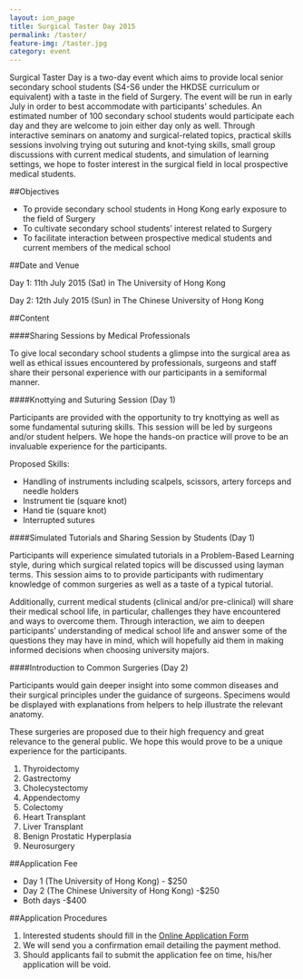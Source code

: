 ```yaml
---
layout: ion_page
title: Surgical Taster Day 2015
permalink: /taster/
feature-img: /taster.jpg
category: event
---
```


Surgical Taster Day is a two-day event which aims to provide local senior secondary school students (S4-S6 under the HKDSE curriculum or equivalent) with a taste in the field of Surgery. The event will be run in early July in order to best accommodate with participants’ schedules. An estimated number of 100 secondary school students would participate each day and they are welcome to join either day only as well. Through interactive seminars on anatomy and surgical-related topics, practical skills sessions involving trying out suturing and
knot-tying skills, small group discussions with current medical students, and simulation of learning settings, we hope to foster interest in the surgical field in local prospective medical students.

##Objectives
- To provide secondary school students in Hong Kong early exposure to the field of Surgery
- To cultivate  secondary school students’ interest related to Surgery
- To facilitate interaction between prospective medical students and current members of the medical school

##Date and Venue

Day 1: 11th July 2015 (Sat) in The University of Hong Kong

Day 2: 12th July 2015 (Sun) in The Chinese University of Hong Kong

##Content

####Sharing Sessions by Medical Professionals  

To give local secondary school students a glimpse into the surgical area as well as ethical issues encountered by professionals, surgeons and staff share their personal experience with our participants in a semi­formal manner.

####Knot­tying and Suturing Session (Day 1)

Participants are provided with the opportunity to try knot­tying as well as some fundamental suturing skills. This session will be led by surgeons and/or student helpers. We hope the hands­-on practice will prove to be an invaluable experience for the participants.

Proposed Skills:  

- Handling of instruments including scalpels, scissors, artery forceps and needle holders  
- Instrument tie (square knot)  
- Hand tie (square knot)  
- Interrupted sutures  

####Simulated Tutorials and Sharing Session by Students (Day 1)

Participants will experience simulated tutorials in a Problem-­Based Learning style, during which surgical related topics will be discussed using layman terms. This session aims to to provide participants with rudimentary knowledge of common surgeries as well as a taste of a typical tutorial.

Additionally, current medical students (clinical and/or pre­-clinical) will share their medical school life, in particular, challenges they have encountered and ways to overcome them. Through interaction, we aim to deepen participants’ understanding of medical school life and answer some of the questions they may have in mind, which will hopefully aid them in making informed decisions when choosing university majors.

####Introduction to Common Surgeries (Day 2)

Participants would gain deeper insight into some common diseases and their surgical principles under the guidance of surgeons. Specimens would be displayed with explanations from helpers to help illustrate the relevant anatomy.  

These surgeries are proposed due to their high frequency and great relevance to the general public. We hope this would prove to be a unique experience for the participants.  

1. Thyroidectomy
2. Gastrectomy
3. Cholecystectomy
4. Appendectomy
5. Colectomy
6. Heart Transplant
7. Liver Transplant
8. Benign Prostatic Hyperplasia
9. Neurosurgery

##Application Fee
- Day 1 (The University of Hong Kong) - $250
- Day 2 (The Chinese University of Hong Kong) -$250
- Both days -$400

##Application Procedures

1. Interested students should fill in the [Online Application Form](https://docs.google.com/forms/d/1dRmCwX5TmRnHx15IYvVwly6K_eA0t6UNT6xVjr1_pPM/viewform?edit_requested=true)
2. We will send you a confirmation email detailing the payment method.
3. Should applicants fail to submit the application fee on time, his/her application will be void.
